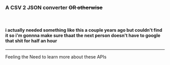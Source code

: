 <h3>A CSV 2 JSON converter <s> OR otherwise </s> </h3> </br>
<h4> i actually needed something like this a couple years ago but couldn't find it <b> so i'm gonnna make sure thaat the next person doesn't have to google that shit for half an hour </b></h4>

<hr />
<embed> Feeling the Need to learn more about these APIs</embed>